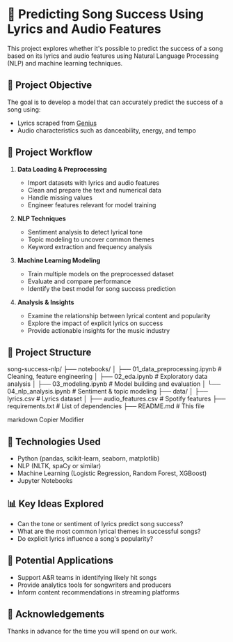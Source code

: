 # 🎵 Predicting Song Success Using Lyrics and Audio Features

This project explores whether it's possible to predict the success of a song based on its lyrics and audio features using Natural Language Processing (NLP) and machine learning techniques.

## 📌 Project Objective

The goal is to develop a model that can accurately predict the success of a song using:

- Lyrics scraped from [Genius](https://genius.com/)
- Audio characteristics such as danceability, energy, and tempo

## 📂 Project Workflow

1. **Data Loading & Preprocessing**  
   - Import datasets with lyrics and audio features  
   - Clean and prepare the text and numerical data  
   - Handle missing values  
   - Engineer features relevant for model training  

2. **NLP Techniques**  
   - Sentiment analysis to detect lyrical tone  
   - Topic modeling to uncover common themes  
   - Keyword extraction and frequency analysis  

3. **Machine Learning Modeling**  
   - Train multiple models on the preprocessed dataset  
   - Evaluate and compare performance  
   - Identify the best model for song success prediction  

4. **Analysis & Insights**  
   - Examine the relationship between lyrical content and popularity  
   - Explore the impact of explicit lyrics on success  
   - Provide actionable insights for the music industry  

## 📁 Project Structure

song-success-nlp/
├── notebooks/
│ ├── 01_data_preprocessing.ipynb # Cleaning, feature engineering
│ ├── 02_eda.ipynb # Exploratory data analysis
│ ├── 03_modeling.ipynb # Model building and evaluation
│ └── 04_nlp_analysis.ipynb # Sentiment & topic modeling
├── data/
│ ├── lyrics.csv # Lyrics dataset
│ ├── audio_features.csv # Spotify features
├── requirements.txt # List of dependencies
├── README.md # This file

markdown
Copier
Modifier

## 🧪 Technologies Used

- Python (pandas, scikit-learn, seaborn, matplotlib)
- NLP (NLTK, spaCy or similar)
- Machine Learning (Logistic Regression, Random Forest, XGBoost)
- Jupyter Notebooks

## 📊 Key Ideas Explored

- Can the tone or sentiment of lyrics predict song success?
- What are the most common lyrical themes in successful songs?
- Do explicit lyrics influence a song's popularity?

## 🧠 Potential Applications

- Support A&R teams in identifying likely hit songs
- Provide analytics tools for songwriters and producers
- Inform content recommendations in streaming platforms

## 🙌 Acknowledgements

Thanks in advance for the time you will spend on our work.
